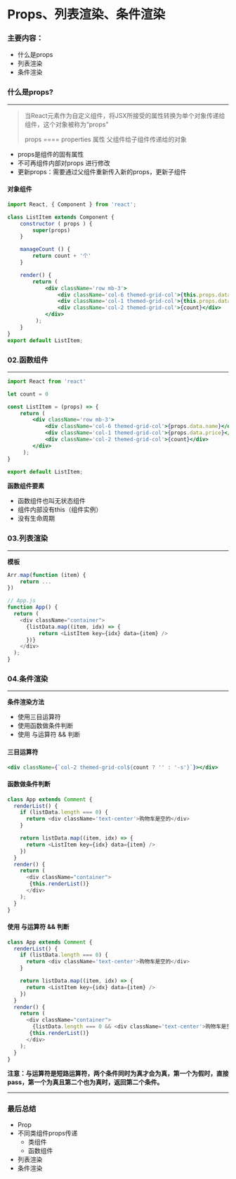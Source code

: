 # Props、列表渲染、条件渲染

### 主要内容：

+ 什么是props
+ 列表渲染
+ 条件渲染



### 什么是props?

------

> 当React元素作为自定义组件，将JSX所接受的属性转换为单个对象传递给组件，这个对象被称为“props"
>
> props ==== properties 属性 父组件给子组件传递给的对象

+ props是组件的固有属性
+ 不可再组件内部对props 进行修改
+ 更新props：需要通过父组件重新传入新的props，更新子组件

#### 对象组件

```jsx
import React, { Component } from 'react';

class ListItem extends Component {
    constructor ( props ) {
        super(props)
    }

    manageCount () {
        return count + '个'
    }

    render() { 
        return ( 
            <div className='row mb-3'>
                <div className='col-6 themed-grid-col'>{this.props.data.name}</div>
                <div className='col-1 themed-grid-col'>{this.props.data.price}</div>
                <div className='col-2 themed-grid-col'>{count}</div>
            </div>
         );
    }
}
export default ListItem;
```

### 02.函数组件

------



```jsx
import React from 'react'

let count = 0

const ListItem = (props) => {
    return ( 
        <div className='row mb-3'>
            <div className='col-6 themed-grid-col'>{props.data.name}</div>
            <div className='col-1 themed-grid-col'>{props.data.price}</div>
            <div className='col-2 themed-grid-col'>{count}</div>
        </div>
     );
}

export default ListItem;
```

**函数组件要素**

+ 函数组件也叫无状态组件
+ 组件内部没有this（组件实例）
+ 没有生命周期

### 03.列表渲染

------

**模板**

```js
Arr.map(function (item) {
    return ...
})
```

```js
// App.js
function App() {
  return (
    <div className="container">
      {listData.map((item, idx) => {
          return <ListItem key={idx} data={item} />
      })}
    </div>
  );
}
```



### 04.条件渲染

------

**条件渲染方法**

+ 使用三目运算符
+ 使用函数做条件判断
+ 使用 与运算符 && 判断

#### 三目运算符

```jsx
<div className={`col-2 themed-grid-col${count ? '' : '-s'}`}></div>
```

#### 函数做条件判断

```js
class App extends Comment {
  renderList() {
    if (listData.length === 0) {
      return <div className='text-center'>购物车是空的</div>
    }

    return listData.map((item, idx) => {
      return <ListItem key={idx} data={item} />
    })
  }
  render() {
    return (
      <div className="container">
       {this.renderList()}
      </div>
    );
  }
}
```

#### 使用 与运算符 && 判断

```js
class App extends Comment {
  renderList() {
    if (listData.length === 0) {
      return <div className='text-center'>购物车是空的</div>
    }

    return listData.map((item, idx) => {
      return <ListItem key={idx} data={item} />
    })
  }
  render() {
    return (
      <div className="container">
        {listData.length === 0 && <div className='text-center'>购物车是空的</div>}
       {this.renderList()}
      </div>
    );
  }
}
```

**注意：与运算符是短路运算符，两个条件同时为真才会为真，第一个为假时，直接pass，第一个为真且第二个也为真时，返回第二个条件。**

****

### 最后总结

+ Prop
+ 不同类组件props传递
  + 类组件
  + 函数组件
+ 列表渲染
+ 条件渲染